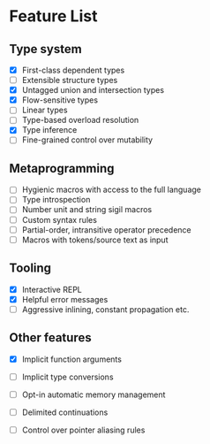 Feature List
============

## Type system

- [x] First-class dependent types
- [ ] Extensible structure types
- [x] Untagged union and intersection types
- [x] Flow-sensitive types
- [ ] Linear types
- [ ] Type-based overload resolution
- [x] Type inference
- [ ] Fine-grained control over mutability

## Metaprogramming

- [ ] Hygienic macros with access to the full language
- [ ] Type introspection
- [ ] Number unit and string sigil macros
- [ ] Custom syntax rules
- [ ] Partial-order, intransitive operator precedence
- [ ] Macros with tokens/source text as input

## Tooling

- [x] Interactive REPL
- [x] Helpful error messages
- [ ] Aggressive inlining, constant propagation etc.

## Other features

- [x] Implicit function arguments
- [ ] Implicit type conversions
- [ ] Opt-in automatic memory management
- [ ] Delimited continuations
- [ ] Control over pointer aliasing rules

